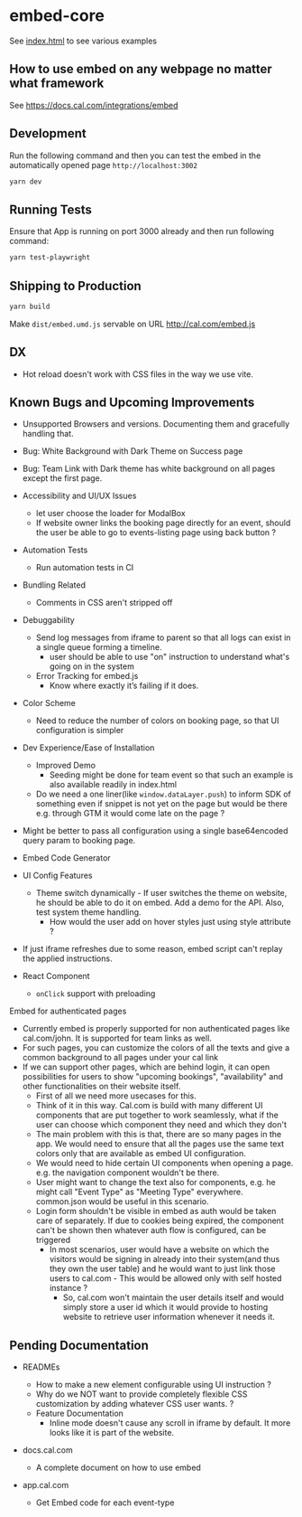# embed-core

See [index.html](index.html) to see various examples

## How to use embed on any webpage no matter what framework
See <https://docs.cal.com/integrations/embed>

## Development

Run the following command and then you can test the embed in the automatically opened page `http://localhost:3002`

```bash
yarn dev
```

## Running Tests

Ensure that App is running on port 3000 already and then run following command:

```bash
yarn test-playwright
```

## Shipping to Production

```bash
yarn build
```

Make `dist/embed.umd.js` servable on URL <http://cal.com/embed.js>

## DX

- Hot reload doesn't work with CSS files in the way we use vite.
## Known Bugs and Upcoming Improvements

- Unsupported Browsers and versions. Documenting them and gracefully handling that.

- Bug: White Background with Dark Theme on Success page

- Bug: Team Link with Dark theme has white background on all pages except the first page.

- Accessibility and UI/UX Issues
  - let user choose the loader for ModalBox
  - If website owner links the booking page directly for an event, should the user be able to go to events-listing page using back button ?

- Automation Tests
  - Run automation tests in CI

- Bundling Related
  - Comments in CSS aren't stripped off

- Debuggability
  - Send log messages from iframe to parent so that all logs can exist in a single queue forming a timeline.
    - user should be able to use "on" instruction to understand what's going on in the system
  - Error Tracking for embed.js
    - Know where exactly it’s failing if it does.

- Color Scheme
  - Need to reduce the number of colors on booking page, so that UI configuration is simpler

- Dev Experience/Ease of Installation
  - Improved Demo
    - Seeding might be done for team event so that such an example is also available readily in index.html
  - Do we need a one liner(like `window.dataLayer.push`) to inform SDK of something even if snippet is not yet on the page but would be there e.g. through GTM it would come late on the page ?

- Might be better to pass all configuration using a single base64encoded query param to booking page.

- Embed Code Generator

- UI Config Features
  - Theme switch dynamically - If user switches the theme on website, he should be able to do it on embed. Add a demo for the API. Also, test system theme handling.
    - How would the user add on hover styles just using style attribute ?

- If just iframe refreshes due to some reason, embed script can't replay the applied instructions.

- React Component
  - `onClick` support with preloading

Embed for authenticated pages

- Currently embed is properly supported for non authenticated pages like cal.com/john. It is supported for team links as well.
- For such pages, you can customize the colors of all the texts and give a common background to all pages under your cal link
- If we can support other pages, which are behind login, it can open possibilities for users to show "upcoming bookings", "availability" and other functionalities on their website itself. 
  - First of all we need more usecases for this.
  - Think of it in this way. Cal.com is build with many different UI components that are put together to work seamlessly, what if the user can choose which component they need and which they don't
  - The main problem with this is that, there are so many pages in the app. We would need to ensure that all the pages use the same text colors only that are available as embed UI configuration.
  - We would need to hide certain UI components when opening a page. e.g. the navigation component wouldn't be there.
  - User might want to change the text also for components, e.g. he might call "Event Type" as "Meeting Type" everywhere. common.json would be useful in this scenario.
  - Login form shouldn't be visible in embed as auth would be taken care of separately. If due to cookies being expired, the component can't be shown then whatever auth flow is configured, can be triggered
    - In most scenarios, user would have a website on which the visitors would be signing in already into their system(and thus they own the user table) and he would want to just link those users to cal.com - This would be allowed only with self hosted instance ?
      - So, cal.com won't maintain the user details itself and would simply store a user id which it would provide to hosting website to retrieve user information whenever it needs it.


## Pending Documentation

- READMEs
  - How to make a new element configurable using UI instruction ?
  - Why do we NOT want to provide completely flexible CSS customization by adding whatever CSS user wants. ?
  - Feature Documentation
    - Inline mode doesn't cause any scroll in iframe by default. It more looks like it is part of the website.
- docs.cal.com
  - A complete document on how to use embed

- app.cal.com
  - Get Embed code for each event-type
